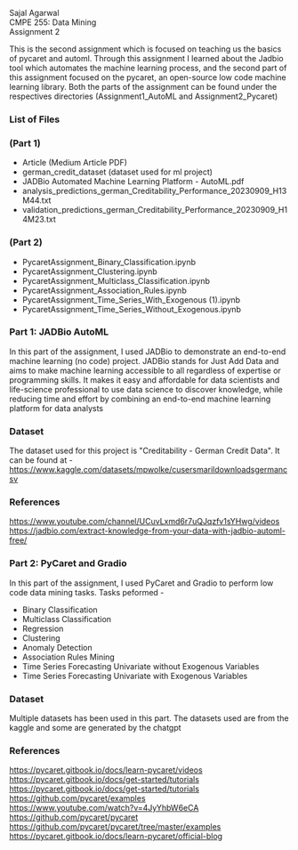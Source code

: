 Sajal Agarwal<br>
CMPE 255: Data Mining<br>
Assignment 2

This is the second assignment which is focused on teaching us the basics of pycaret and automl. Through this assignment I learned about the Jadbio tool which automates the machine learning process, and the second part of this assignment focused on the pycaret, an open-source low code machine learning library. Both the parts of the assignment can be found under the respectives directories (Assignment1_AutoML and Assignment2_Pycaret) 

### List of Files
### (Part 1)
- Article (Medium Article PDF)
- german_credit_dataset (dataset used for ml project)
- JADBio Automated Machine Learning Platform - AutoML.pdf
- analysis_predictions_german_Creditability_Performance_20230909_H13M44.txt
- validation_predictions_german_Creditability_Performance_20230909_H14M23.txt
### (Part 2)
- PycaretAssignment_Binary_Classification.ipynb
- PycaretAssignment_Clustering.ipynb
- PycaretAssignment_Multiclass_Classification.ipynb
- PycaretAssignment_Association_Rules.ipynb
- PycaretAssignment_Time_Series_With_Exogenous (1).ipynb
- PycaretAssignment_Time_Series_Without_Exogenous.ipynb



### Part 1: JADBio AutoML
In this part of the assignment, I used JADBio to demonstrate an end-to-end machine learning (no code) project. JADBio stands for Just Add Data and aims to make machine learning accessible to all regardless of expertise or programming skills. It makes it easy and affordable for data scientists and life-science professional to use data science to discover knowledge, while reducing time and effort by combining an end-to-end machine learning platform for data analysts

### Dataset
The dataset used for this project is "Creditability - German Credit Data". It can be found at - https://www.kaggle.com/datasets/mpwolke/cusersmarildownloadsgermancsv
### References
https://www.youtube.com/channel/UCuvLxmd6r7uQJqzfv1sYHwg/videos<br>
https://jadbio.com/extract-knowledge-from-your-data-with-jadbio-automl-free/

### Part 2: PyCaret and Gradio
In this part of the assignment, I used PyCaret and Gradio to perform low code data mining tasks.
Tasks peformed - 
* Binary Classification
* Multiclass Classification 
* Regression 
* Clustering 
* Anomaly Detection
* Association Rules Mining
* Time Series Forecasting Univariate without Exogenous Variables
* Time Series Forecasting Univariate with Exogenous Variables

### Dataset
Multiple datasets has been used in this part. The datasets used are from the kaggle and some are generated by the chatgpt


### References
https://pycaret.gitbook.io/docs/learn-pycaret/videos<br>
https://pycaret.gitbook.io/docs/get-started/tutorials<br>
https://pycaret.gitbook.io/docs/get-started/tutorials<br>
https://github.com/pycaret/examples<br>
https://www.youtube.com/watch?v=4JyYhbW6eCA<br>
https://github.com/pycaret/pycaret<br>
https://github.com/pycaret/pycaret/tree/master/examples<br>
https://pycaret.gitbook.io/docs/learn-pycaret/official-blog
